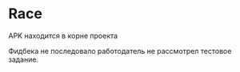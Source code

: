 # Race

APK находится в корне проекта

Фидбека не последовало работодатель не рассмотрел тестовое задание.
